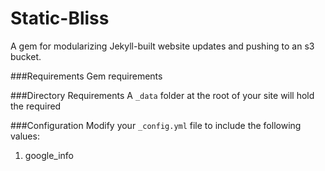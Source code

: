 Static-Bliss
============

A gem for modularizing Jekyll-built website updates and pushing to an s3 bucket.


###Requirements
Gem requirements

###Directory Requirements
A ````_data```` folder at the root of your site will hold the required


###Configuration
Modify your ````_config.yml```` file to include the following values:

1. google_info